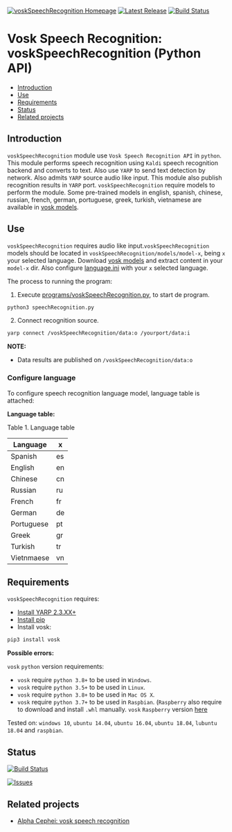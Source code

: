 [![voskSpeechRecognition Homepage](https://img.shields.io/badge/voskSpeechRecognition-develop-orange.svg)](https://github.com/davidvelascogarcia/voskSpeechRecognition/tree/develop/programs) [![Latest Release](https://img.shields.io/github/tag/davidvelascogarcia/voskSpeechRecognition.svg?label=Latest%20Release)](https://github.com/davidvelascogarcia/voskSpeechRecognition/tags) [![Build Status](https://travis-ci.org/davidvelascogarcia/voskSpeechRecognition.svg?branch=develop)](https://travis-ci.org/davidvelascogarcia/voskSpeechRecognition)

# Vosk Speech Recognition: voskSpeechRecognition (Python API)

- [Introduction](#introduction)
- [Use](#use)
- [Requirements](#requirements)
- [Status](#status)
- [Related projects](#related-projects)


## Introduction

`voskSpeechRecognition` module use `Vosk Speech Recognition API` in `python`. This module performs speech recognition using `Kaldi` speech recognition backend and converts to text. Also use `YARP` to send text detection by network. Also admits `YARP` source audio like input. This module also publish recognition results in `YARP` port. `voskSpeechRecognition` require models to perform the module. Some pre-trained models in english, spanish, chinese, russian, french, german, portuguese, greek, turkish, vietnamese are available in [vosk models](https://alphacephei.com/vosk/models.html). 

## Use

`voskSpeechRecognition` requires audio like input.`voskSpeechRecognition` models should be located in `voskSpeechRecognition/models/model-x`, being `x` your selected language. Download [vosk models](https://alphacephei.com/vosk/models.html) and extract content in your `model-x` dir. Also configure [language.ini](./config/language.ini) with your `x` selected language.

The process to running the program:

1. Execute [programs/voskSpeechRecognition.py](./programs), to start de program.
```python
python3 speechRecognition.py
```
2. Connect recognition source.
```bash
yarp connect /voskSpeechRecognition/data:o /yourport/data:i
```

**NOTE:**

- Data results are published on `/voskSpeechRecognition/data:o`

### Configure language

To configure speech recognition language model, language table is attached:

**Language table:**

Table 1. Language table

| Language | x |
|---|---|
| Spanish | es |
| English | en |
| Chinese | cn |
| Russian | ru |
| French | fr |
| German | de |
| Portuguese | pt |
| Greek | gr |
| Turkish | tr |
| Vietnmaese | vn |



## Requirements

`voskSpeechRecognition` requires:

* [Install YARP 2.3.XX+](https://github.com/roboticslab-uc3m/installation-guides/blob/master/install-yarp.md)
* [Install pip](https://github.com/roboticslab-uc3m/installation-guides/blob/master/install-pip.md)
* Install vosk:

```bash
pip3 install vosk
```

**Possible errors:**

`vosk` `python` version requirements:

- `vosk` require `python 3.8+` to be used in `Windows`.
- `vosk` require `python 3.5+` to be used in `Linux`.
- `vosk` require `python 3.8+` to be used in `Mac OS X`.
- `vosk` require `python 3.7+` to be used in `Raspbian`. (`Raspberry` also require to download and install `.whl` manually. `vosk` `Raspberry` version [here](https://github.com/alphacep/vosk-api/releases/download/0.3.7/vosk-0.3.7-cp37-cp37m-linux_aarch64.whl)


Tested on: `windows 10`, `ubuntu 14.04`, `ubuntu 16.04`, `ubuntu 18.04`, `lubuntu 18.04` and `raspbian`.


## Status

[![Build Status](https://travis-ci.org/davidvelascogarcia/voskSpeechRecognition.svg?branch=develop)](https://travis-ci.org/davidvelascogarcia/voskSpeechRecognition)

[![Issues](https://img.shields.io/github/issues/davidvelascogarcia/voskSpeechRecognition.svg?label=Issues)](https://github.com/davidvelascogarcia/voskSpeechRecognition/issues)

## Related projects

* [Alpha Cephei: vosk speech recognition](https://alphacephei.com/vosk/)

